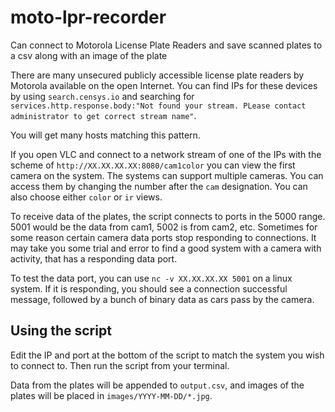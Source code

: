 # moto-lpr-recorder
Can connect to Motorola License Plate Readers and save scanned plates to a csv along with an image of the plate

There are many unsecured publicly accessible license plate readers by Motorola available on the open Internet. You can find IPs for these devices by using `search.censys.io` and searching for `services.http.response.body:"Not found your stream. PLease contact administrator to get correct stream name"`.

You will get many hosts matching this pattern. 

If you open VLC and connect to a network stream of one of the IPs with the scheme of `http://XX.XX.XX.XX:8080/cam1color` you can view the first camera on the system. The systems can support multiple cameras. You can access them by changing the number after the `cam` designation. You can also choose either `color` or `ir` views. 

To receive data of the plates, the script connects to ports in the 5000 range. 5001 would be the data from cam1, 5002 is from cam2, etc. Sometimes for some reason certain camera data ports stop responding to connections. It may take you some trial and error to find a good system with a camera with activity, that has a responding data port. 

To test the data port, you can use `nc -v XX.XX.XX.XX 5001` on a linux system. If it is responding, you should see a connection successful message, followed by a bunch of binary data as cars pass by the camera. 

## Using the script
Edit the IP and port at the bottom of the script to match the system you wish to connect to. Then run the script from your terminal. 

Data from the plates will be appended to `output.csv`, and images of the plates will be placed in `images/YYYY-MM-DD/*.jpg`.
